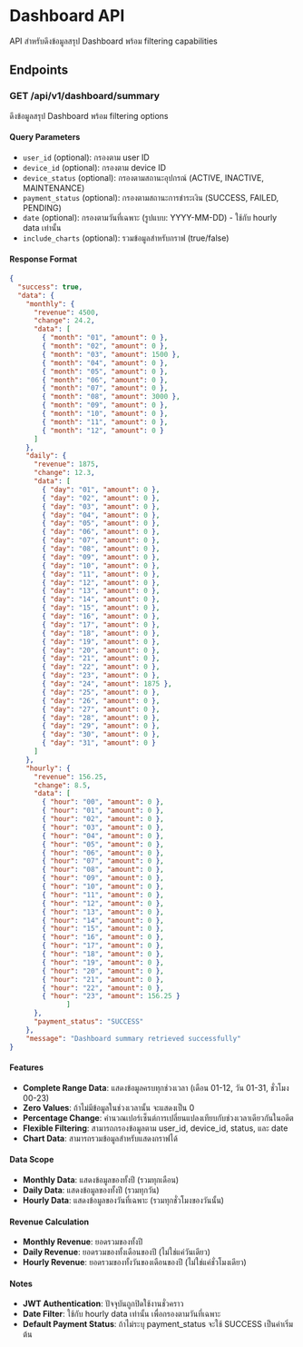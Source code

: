 # Dashboard API

API สำหรับดึงข้อมูลสรุป Dashboard พร้อม filtering capabilities

## Endpoints

### GET /api/v1/dashboard/summary

ดึงข้อมูลสรุป Dashboard พร้อม filtering options

#### Query Parameters

- `user_id` (optional): กรองตาม user ID
- `device_id` (optional): กรองตาม device ID  
- `device_status` (optional): กรองตามสถานะอุปกรณ์ (ACTIVE, INACTIVE, MAINTENANCE)
- `payment_status` (optional): กรองตามสถานะการชำระเงิน (SUCCESS, FAILED, PENDING)
- `date` (optional): กรองตามวันที่เฉพาะ (รูปแบบ: YYYY-MM-DD) - ใช้กับ hourly data เท่านั้น
- `include_charts` (optional): รวมข้อมูลสำหรับกราฟ (true/false)

#### Response Format

```json
{
  "success": true,
  "data": {
    "monthly": {
      "revenue": 4500,
      "change": 24.2,
      "data": [
        { "month": "01", "amount": 0 },
        { "month": "02", "amount": 0 },
        { "month": "03", "amount": 1500 },
        { "month": "04", "amount": 0 },
        { "month": "05", "amount": 0 },
        { "month": "06", "amount": 0 },
        { "month": "07", "amount": 0 },
        { "month": "08", "amount": 3000 },
        { "month": "09", "amount": 0 },
        { "month": "10", "amount": 0 },
        { "month": "11", "amount": 0 },
        { "month": "12", "amount": 0 }
      ]
    },
    "daily": {
      "revenue": 1875,
      "change": 12.3,
      "data": [
        { "day": "01", "amount": 0 },
        { "day": "02", "amount": 0 },
        { "day": "03", "amount": 0 },
        { "day": "04", "amount": 0 },
        { "day": "05", "amount": 0 },
        { "day": "06", "amount": 0 },
        { "day": "07", "amount": 0 },
        { "day": "08", "amount": 0 },
        { "day": "09", "amount": 0 },
        { "day": "10", "amount": 0 },
        { "day": "11", "amount": 0 },
        { "day": "12", "amount": 0 },
        { "day": "13", "amount": 0 },
        { "day": "14", "amount": 0 },
        { "day": "15", "amount": 0 },
        { "day": "16", "amount": 0 },
        { "day": "17", "amount": 0 },
        { "day": "18", "amount": 0 },
        { "day": "19", "amount": 0 },
        { "day": "20", "amount": 0 },
        { "day": "21", "amount": 0 },
        { "day": "22", "amount": 0 },
        { "day": "23", "amount": 0 },
        { "day": "24", "amount": 1875 },
        { "day": "25", "amount": 0 },
        { "day": "26", "amount": 0 },
        { "day": "27", "amount": 0 },
        { "day": "28", "amount": 0 },
        { "day": "29", "amount": 0 },
        { "day": "30", "amount": 0 },
        { "day": "31", "amount": 0 }
      ]
    },
    "hourly": {
      "revenue": 156.25,
      "change": 8.5,
      "data": [
        { "hour": "00", "amount": 0 },
        { "hour": "01", "amount": 0 },
        { "hour": "02", "amount": 0 },
        { "hour": "03", "amount": 0 },
        { "hour": "04", "amount": 0 },
        { "hour": "05", "amount": 0 },
        { "hour": "06", "amount": 0 },
        { "hour": "07", "amount": 0 },
        { "hour": "08", "amount": 0 },
        { "hour": "09", "amount": 0 },
        { "hour": "10", "amount": 0 },
        { "hour": "11", "amount": 0 },
        { "hour": "12", "amount": 0 },
        { "hour": "13", "amount": 0 },
        { "hour": "14", "amount": 0 },
        { "hour": "15", "amount": 0 },
        { "hour": "16", "amount": 0 },
        { "hour": "17", "amount": 0 },
        { "hour": "18", "amount": 0 },
        { "hour": "19", "amount": 0 },
        { "hour": "20", "amount": 0 },
        { "hour": "21", "amount": 0 },
        { "hour": "22", "amount": 0 },
        { "hour": "23", "amount": 156.25 }
              ]
      },
      "payment_status": "SUCCESS"
    },
    "message": "Dashboard summary retrieved successfully"
}
```

#### Features

- **Complete Range Data**: แสดงข้อมูลครบทุกช่วงเวลา (เดือน 01-12, วัน 01-31, ชั่วโมง 00-23)
- **Zero Values**: ถ้าไม่มีข้อมูลในช่วงเวลานั้น จะแสดงเป็น 0
- **Percentage Change**: คำนวณเปอร์เซ็นต์การเปลี่ยนแปลงเทียบกับช่วงเวลาเดียวกันในอดีต
- **Flexible Filtering**: สามารถกรองข้อมูลตาม user_id, device_id, status, และ date
- **Chart Data**: สามารถรวมข้อมูลสำหรับแสดงกราฟได้

#### Data Scope

- **Monthly Data**: แสดงข้อมูลของทั้งปี (รวมทุกเดือน)
- **Daily Data**: แสดงข้อมูลของทั้งปี (รวมทุกวัน)
- **Hourly Data**: แสดงข้อมูลของวันที่เฉพาะ (รวมทุกชั่วโมงของวันนั้น)

#### Revenue Calculation

- **Monthly Revenue**: ยอดรวมของทั้งปี
- **Daily Revenue**: ยอดรวมของทั้งเดือนของปี (ไม่ใช่แค่วันเดียว)
- **Hourly Revenue**: ยอดรวมของทั้งวันของเดือนของปี (ไม่ใช่แค่ชั่วโมงเดียว)

#### Notes

- **JWT Authentication**: ปัจจุบันถูกปิดใช้งานชั่วคราว
- **Date Filter**: ใช้กับ hourly data เท่านั้น เพื่อกรองตามวันที่เฉพาะ
- **Default Payment Status**: ถ้าไม่ระบุ payment_status จะใช้ SUCCESS เป็นค่าเริ่มต้น
